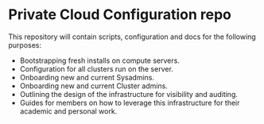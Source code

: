 # Private Cloud Configuration repo

This repository will contain scripts, configuration and docs for the following purposes:

* Bootstrapping fresh installs on compute servers.
* Configuration for all clusters run on the server.
* Onboarding new and current Sysadmins.
* Onboarding new and current Cluster admins.
* Outlining the design of the infrastructure for visibility and auditing.
* Guides for members on how to leverage this infrastructure for their academic and personal work.
